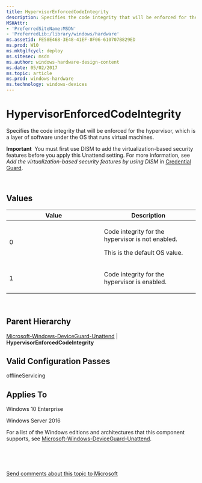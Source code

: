 ```yaml
---
title: HypervisorEnforcedCodeIntegrity
description: Specifies the code integrity that will be enforced for the hypervisor, which is a layer of software under the OS that runs virtual machines.
MSHAttr:
- 'PreferredSiteName:MSDN'
- 'PreferredLib:/library/windows/hardware'
ms.assetid: FE58E468-3E48-41EF-8F06-610707B829ED
ms.prod: W10
ms.mktglfcycl: deploy
ms.sitesec: msdn
ms.author: windows-hardware-design-content
ms.date: 05/02/2017
ms.topic: article
ms.prod: windows-hardware
ms.technology: windows-devices
---
```


# HypervisorEnforcedCodeIntegrity


Specifies the code integrity that will be enforced for the hypervisor, which is a layer of software under the OS that runs virtual machines.

**Important**  You must first use DISM to add the virtualization-based security features before you apply this Unattend setting. For more information, see *Add the virtualization-based security features by using DISM* in [Credential Guard]( http://go.microsoft.com/fwlink/p/?LinkId=623856).

 

## Values


<table>
<colgroup>
<col width="50%" />
<col width="50%" />
</colgroup>
<thead>
<tr class="header">
<th>Value</th>
<th>Description</th>
</tr>
</thead>
<tbody>
<tr class="odd">
<td><p>0</p></td>
<td><p>Code integrity for the hypervisor is not enabled.</p>
<p>This is the default OS value.</p></td>
</tr>
<tr class="even">
<td><p>1</p></td>
<td><p>Code integrity for the hypervisor is enabled.</p></td>
</tr>
</tbody>
</table>

 

## Parent Hierarchy


[Microsoft-Windows-DeviceGuard-Unattend](microsoft-windows-deviceguard-unattend.md) | **HypervisorEnforcedCodeIntegrity**

## Valid Configuration Passes


offlineServicing

## Applies To


Windows 10 Enterprise

Windows Server 2016

For a list of the Windows editions and architectures that this component supports, see [Microsoft-Windows-DeviceGuard-Unattend](microsoft-windows-deviceguard-unattend.md).

 

 

[Send comments about this topic to Microsoft](mailto:wsddocfb@microsoft.com?subject=Documentation%20feedback%20%5Bp_unattend\p_unattend%5D:%20HypervisorEnforcedCodeIntegrity%20%20RELEASE:%20%2810/3/2016%29&body=%0A%0APRIVACY%20STATEMENT%0A%0AWe%20use%20your%20feedback%20to%20improve%20the%20documentation.%20We%20don't%20use%20your%20email%20address%20for%20any%20other%20purpose,%20and%20we'll%20remove%20your%20email%20address%20from%20our%20system%20after%20the%20issue%20that%20you're%20reporting%20is%20fixed.%20While%20we're%20working%20to%20fix%20this%20issue,%20we%20might%20send%20you%20an%20email%20message%20to%20ask%20for%20more%20info.%20Later,%20we%20might%20also%20send%20you%20an%20email%20message%20to%20let%20you%20know%20that%20we've%20addressed%20your%20feedback.%0A%0AFor%20more%20info%20about%20Microsoft's%20privacy%20policy,%20see%20http://privacy.microsoft.com/default.aspx. "Send comments about this topic to Microsoft")




